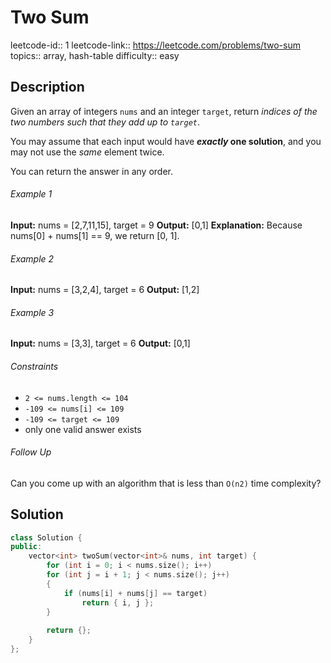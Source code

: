 # Two Sum

leetcode-id:: 1
leetcode-link:: https://leetcode.com/problems/two-sum
topics:: array, hash-table
difficulty:: easy

## Description

Given an array of integers `nums` and an integer `target`, return _indices of the two numbers such that they add up to `target`_.

You may assume that each input would have **_exactly_ one solution**, and you may not use the _same_ element twice.

You can return the answer in any order.

###### Example 1

**Input:** nums = [2,7,11,15], target = 9
**Output:** [0,1]
**Explanation:** Because nums[0] + nums[1] == 9, we return [0, 1].

###### Example 2

**Input:** nums = [3,2,4], target = 6
**Output:** [1,2]

###### Example 3

**Input:** nums = [3,3], target = 6
**Output:** [0,1]

###### Constraints

- `2 <= nums.length <= 104`
- `-109 <= nums[i] <= 109`
- `-109 <= target <= 109`
- only one valid answer exists

###### Follow Up

Can you come up with an algorithm that is less than `O(n2)` time complexity?

## Solution

```cpp
class Solution {
public:
    vector<int> twoSum(vector<int>& nums, int target) {
        for (int i = 0; i < nums.size(); i++)
        for (int j = i + 1; j < nums.size(); j++)
        {
            if (nums[i] + nums[j] == target)
                return { i, j };
        }
        
        return {};
    }
};
```